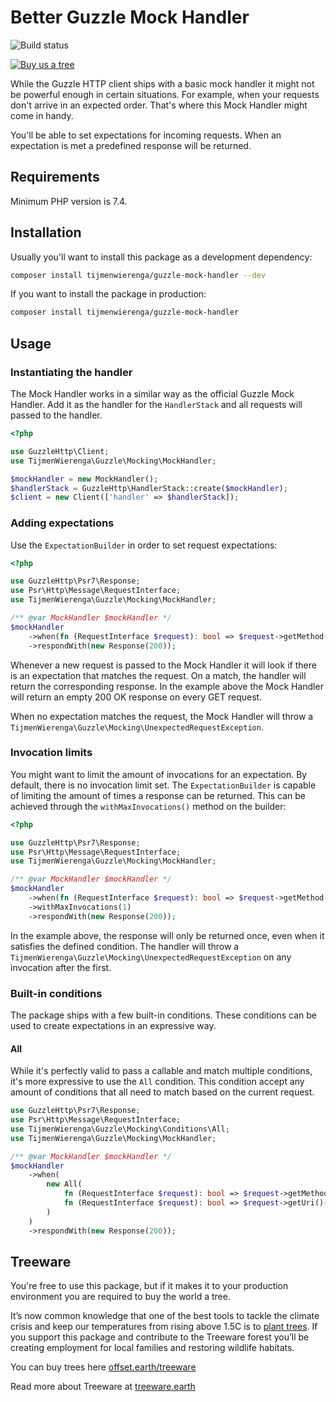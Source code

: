 # Better Guzzle Mock Handler
![Build status](https://github.com/tijmenwierenga/guzzle-mock-handler/workflows/PHP%20Composer/badge.svg)

[![Buy us a tree](https://img.shields.io/badge/Treeware-%F0%9F%8C%B3-lightgreen?style=for-the-badge)](https://offset.earth/treeware?gift-trees)

While the Guzzle HTTP client ships with a basic mock handler it might not be powerful enough in certain situations.
For example, when your requests don't arrive in an expected order. That's where this Mock Handler might come in handy.

You'll be able to set expectations for incoming requests. When an expectation is met a predefined response will be
returned.

## Requirements
Minimum PHP version is 7.4.

## Installation
Usually you'll want to install this package as a development dependency:

```bash
composer install tijmenwierenga/guzzle-mock-handler --dev
```

If you want to install the package in production:

```bash
composer install tijmenwierenga/guzzle-mock-handler
```

## Usage

### Instantiating the handler
The Mock Handler works in a similar way as the official Guzzle Mock Handler.
Add it as the handler for the `HandlerStack` and all requests will passed to the handler.

```php
<?php

use GuzzleHttp\Client;
use TijmenWierenga\Guzzle\Mocking\MockHandler;

$mockHandler = new MockHandler();
$handlerStack = GuzzleHttp\HandlerStack::create($mockHandler);
$client = new Client(['handler' => $handlerStack]);
```

### Adding expectations
Use the `ExpectationBuilder` in order to set request expectations:

```php
<?php

use GuzzleHttp\Psr7\Response;
use Psr\Http\Message\RequestInterface;
use TijmenWierenga\Guzzle\Mocking\MockHandler;

/** @var MockHandler $mockHandler */
$mockHandler
    ->when(fn (RequestInterface $request): bool => $request->getMethod() === 'GET')
    ->respondWith(new Response(200));
```

Whenever a new request is passed to the Mock Handler it will look if there is an expectation that matches the request.
On a match, the handler will return the corresponding response.
In the example above the Mock Handler will return an empty 200 OK response on every GET request.

When no expectation matches the request, the Mock Handler will throw a `TijmenWierenga\Guzzle\Mocking\UnexpectedRequestException`.

### Invocation limits
You might want to limit the amount of invocations for an expectation.
By default, there is no invocation limit set.
The `ExpectationBuilder` is capable of limiting the amount of times a response can be returned.
This can be achieved through the `withMaxInvocations()` method on the builder:

```php
<?php

use GuzzleHttp\Psr7\Response;
use Psr\Http\Message\RequestInterface;
use TijmenWierenga\Guzzle\Mocking\MockHandler;

/** @var MockHandler $mockHandler */
$mockHandler
    ->when(fn (RequestInterface $request): bool => $request->getMethod() === 'GET')
    ->withMaxInvocations(1)
    ->respondWith(new Response(200));
```

In the example above, the response will only be returned once, even when it satisfies the defined condition.
The handler will throw a `TijmenWierenga\Guzzle\Mocking\UnexpectedRequestException` on any invocation after the first.

### Built-in conditions
The package ships with a few built-in conditions. These conditions can be used to create expectations in an expressive way.

#### All
While it's perfectly valid to pass a callable and match multiple conditions, it's more expressive to use the `All` condition.
This condition accept any amount of conditions that all need to match based on the current request.

```php
use GuzzleHttp\Psr7\Response;
use Psr\Http\Message\RequestInterface;
use TijmenWierenga\Guzzle\Mocking\Conditions\All;
use TijmenWierenga\Guzzle\Mocking\MockHandler;

/** @var MockHandler $mockHandler */
$mockHandler
    ->when(
        new All(
            fn (RequestInterface $request): bool => $request->getMethod() === 'GET',
            fn (RequestInterface $request): bool => $request->getUri()->getHost() === 'google.com'
        )
    )
    ->respondWith(new Response(200));
```

## Treeware

You're free to use this package, but if it makes it to your production environment you are required to buy the world a tree.

It’s now common knowledge that one of the best tools to tackle the climate crisis and keep our temperatures from rising above 1.5C is to <a href="https://www.bbc.co.uk/news/science-environment-48870920">plant trees</a>. If you support this package and contribute to the Treeware forest you’ll be creating employment for local families and restoring wildlife habitats.

You can buy trees here [offset.earth/treeware](https://offset.earth/treeware?gift-trees)

Read more about Treeware at [treeware.earth](http://treeware.earth)